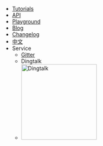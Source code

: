 <!-- _navbar.md -->

- [Tutorials](/tutorials/intro)
- [API](/api/index)
- [Playground](https://eva.js.org/playground)
- [Blog](https://yuque.com/eva/blog)
- [Changelog](/others/changelog)
- <a href="javascript:location.href = location.href.replace('eva.js.org', 'eva-engine.gitee.io');" title="Chinese">中文</a>
- Service
  - [Gitter](https://gitter.im/eva-engine/Eva.js)
  - Dingtalk
  - <img src="https://gw.alicdn.com/imgextra/i1/O1CN012ZZKa9213zNxY4Dko_!!6000000006930-2-tps-1886-1886.png" name="Dingtalk" alt="Dingtalk" style="width:200px;"/>
  
